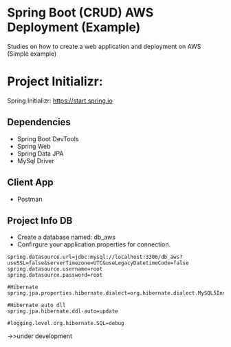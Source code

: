 # Spring Boot (CRUD) AWS Deployment (Example)

Studies on how to create a web application and deployment on AWS (Simple example)


# Project Initializr:

Spring Initializr: https://start.spring.io

## Dependencies
- Spring Boot DevTools
- Spring Web
- Spring Data JPA
- MySql Driver 

## Client App
- Postman

## Project Info DB
- Create a database named: db_aws
- Confirgure your application.properties for connection.

```
spring.datasource.url=jdbc:mysql://localhost:3306/db_aws?useSSL=false&serverTimezone=UTC&useLegacyDatetimeCode=false
spring.datasource.username=root
spring.datasource.password=root

#Hibernate
spring.jpa.properties.hibernate.dialect=org.hibernate.dialect.MySQL5InnoDBDialect

#Hibernate auto dll
spring.jpa.hibernate.ddl-auto=update

#logging.level.org.hibernate.SQL=debug

```


->>under development
